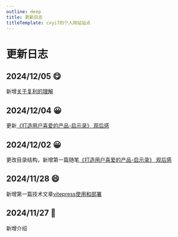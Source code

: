 ```yaml
---
outline: deep
title: 更新日志
titleTemplate: cxyi7的个人网站站点
---
```


# 更新日志

## 2024/12/05 :yum:
新增[关于复利的理解](/life/essay/20241204-thingk)


## 2024/12/04 :grinning:
更新[《打造用户喜爱的产品-启示录》 观后感](/life/essay/20241202-thingk)

## 2024/12/02 :grinning:
更改目录结构，新增第一篇随笔[《打造用户喜爱的产品-启示录》 观后感](/life/essay/20241202-thingk)

## 2024/11/28 :smile:
新增第一篇技术文章[vitepress使用和部署](/job/programmer/article/20241128-vitepress)

## 2024/11/27 :100:
新增介绍
